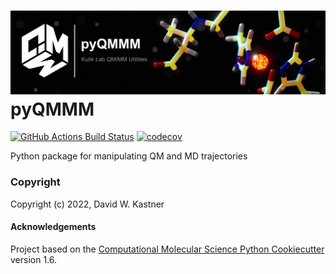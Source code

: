 ![Graphical Summary of README](docs/_static/header.jpg)
pyQMMM
==============================
[//]: # (Badges)
[![GitHub Actions Build Status](https://github.com/REPLACE_WITH_OWNER_ACCOUNT/pyqmmm/workflows/CI/badge.svg)](https://github.com/REPLACE_WITH_OWNER_ACCOUNT/pyqmmm/actions?query=workflow%3ACI)
[![codecov](https://codecov.io/gh/REPLACE_WITH_OWNER_ACCOUNT/pyQMMM/branch/master/graph/badge.svg)](https://codecov.io/gh/REPLACE_WITH_OWNER_ACCOUNT/pyQMMM/branch/master)


Python package for manipulating QM and MD trajectories

### Copyright

Copyright (c) 2022, David W. Kastner


#### Acknowledgements
 
Project based on the 
[Computational Molecular Science Python Cookiecutter](https://github.com/molssi/cookiecutter-cms) version 1.6.
